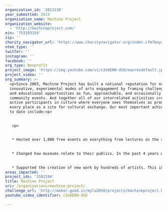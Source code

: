 ```yaml
---
organization_id: '2013130'
year_submitted: 2013
organization_name: Machine Project
organization_website:
  - 'http://machineproject.com/'
ein: '753193159'
zip: ''
charity_navigator_url: 'https://www.charitynavigator.org/index.cfm?bay=search.profile&ein=753193159'
ntee_type: ''
twitter: ''
instagram: ''
facebook: ''
org_type: Nonprofit
project_image: 'https://img.youtube.com/vi/c2e6ERN-dS8/maxresdefault.jpg'
project_video: ''
org_summary: >-
  <p>Since 2003, Machine Project has built a national reputation for nurturing
  innovative, experimental modes of arts engagement by framing challenging arts
  and educational opportunities as fun, approachable, and occasionally bizarre
  community events. And together all of our interrelated activities create
  active participants in culture where everyone sees themselves as producers and
  every place as a site for cultural exchange. Our most important achievements
  to date include:<p>
   
   
   <p>
   
   
   * Hosted over 1,000 free events on everything from lectures on the sex life of sea slugs, butter-making aerobics, poetry readings, and mind-reading workshops. <p>
   
   
   * Changed how museums relate to their publics. In the past 4 years we have partnered with major cultural institutions (LACMA, Hammer Museum, Walker Art Center) to develop and execute a replicable model for how artists and small organizations can work with larger institutions to break down participation barriers.<p>
   
   
   * Supported the creation of new work by hundreds of artists. This includes direct financial support, often presenting their first solo show or first museum show and providing professional video documentation of their work. <p>
areas_impacted: ''
project_ids: '3102194'
title: Machine Project
uri: /organizations/machine-project/
challenge_url: 'http://maker.good.is/myla2050/projects/machineproject.html'
youtube_video_identifier: c2e6ERN-dS8

---
```

